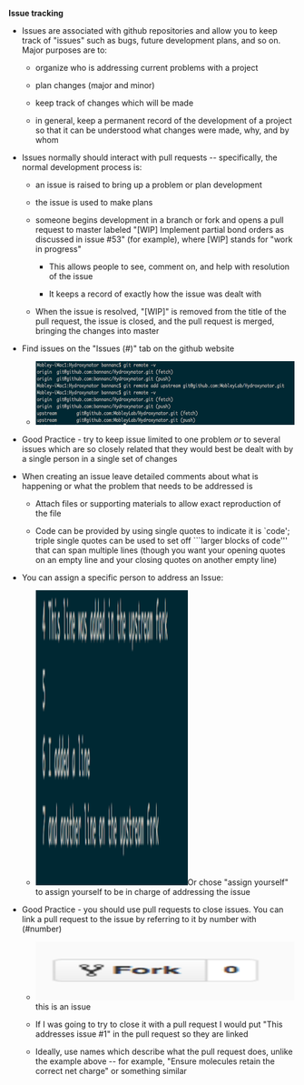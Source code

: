 **Issue tracking**

- Issues are associated with github repositories and allow you to keep track of \"issues\" such as bugs, future development plans, and so on. Major purposes are to:

  - organize who is addressing current problems with a project

  - plan changes (major and minor)

  - keep track of changes which will be made

  - in general, keep a permanent record of the development of a project so that it can be understood what changes were made, why, and by whom

- Issues normally should interact with pull requests \-- specifically, the normal development process is:

  - an issue is raised to bring up a problem or plan development

  - the issue is used to make plans

  - someone begins development in a branch or fork and opens a pull request to master labeled \"\[WIP\] Implement partial bond orders as discussed in issue \#53\" (for example), where \[WIP\] stands for \"work in progress\"

    - This allows people to see, comment on, and help with resolution of the issue

    - It keeps a record of exactly how the issue was dealt with

  - When the issue is resolved, \"\[WIP\]\" is removed from the title of the pull request, the issue is closed, and the pull request is merged, bringing the changes into master

- Find issues on the "Issues (\#)" tab on the github website

  - <img src="./media/image2.png" style="width:6.39583in;height:1.16667in" />

- Good Practice - try to keep issue limited to one problem *or* to several issues which are so closely related that they would best be dealt with by a single person in a single set of changes

- When creating an issue leave detailed comments about what is happening or what the problem that needs to be addressed is

  - Attach files or supporting materials to allow exact reproduction of the file

  - Code can be provided by using single quotes to indicate it is \`code\'; triple single quotes can be used to set off \`\`\`larger blocks of code\'\'\' that can span multiple lines (though you want your opening quotes on an empty line and your closing quotes on another empty line)

- You can assign a specific person to address an Issue:

  - <img src="./media/image3.png" style="width:2.79167in;height:5.40625in" />Or chose "assign yourself" to assign yourself to be in charge of addressing the issue

- Good Practice - you should use pull requests to close issues. You can link a pull request to the issue by referring to it by number with (\#number)

  - <img src="./media/image1.png" style="width:5.51042in;height:1.07292in" /> this is an issue

  - If I was going to try to close it with a pull request I would put "This addresses issue \#1" in the pull request so they are linked

  - Ideally, use names which describe what the pull request does, unlike the example above \-- for example, \"Ensure molecules retain the correct net charge\" or something similar
